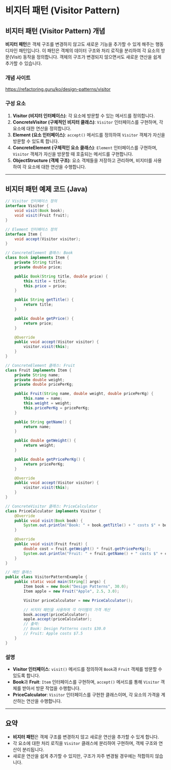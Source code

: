# 비지터 패턴 (Visitor Pattern)

## 비지터 패턴 (Visitor Pattern) 개념

**비지터 패턴**은 객체 구조를 변경하지 않고도 새로운 기능을 추가할 수 있게 해주는 행동 디자인 패턴입니다. 이 패턴은 객체의 데이터 구조와 처리 로직을 분리하여 각 요소의 방문(Visit) 동작을 정의합니다. 객체의 구조가 변경되지 않으면서도 새로운 연산을 쉽게 추가할 수 있습니다.

### 개념 사이트

https://refactoring.guru/ko/design-patterns/visitor

### 구성 요소

1. **Visitor (비지터 인터페이스)**: 각 요소에 방문할 수 있는 메서드를 정의합니다.
2. **ConcreteVisitor (구체적인 비지터 클래스)**: `Visitor` 인터페이스를 구현하며, 각 요소에 대한 연산을 정의합니다.
3. **Element (요소 인터페이스)**: `accept()` 메서드를 정의하여 `Visitor` 객체가 자신을 방문할 수 있도록 합니다.
4. **ConcreteElement (구체적인 요소 클래스)**: `Element` 인터페이스를 구현하며, `Visitor` 객체가 자신을 방문할 때 호출되는 메서드를 구현합니다.
5. **ObjectStructure (객체 구조)**: 요소 객체들을 저장하고 관리하며, 비지터를 사용하여 각 요소에 대한 연산을 수행합니다.

---

## 비지터 패턴 예제 코드 (Java)

```java
// Visitor 인터페이스 정의
interface Visitor {
    void visit(Book book);
    void visit(Fruit fruit);
}

// Element 인터페이스 정의
interface Item {
    void accept(Visitor visitor);
}

// ConcreteElement 클래스: Book
class Book implements Item {
    private String title;
    private double price;

    public Book(String title, double price) {
        this.title = title;
        this.price = price;
    }

    public String getTitle() {
        return title;
    }

    public double getPrice() {
        return price;
    }

    @Override
    public void accept(Visitor visitor) {
        visitor.visit(this);
    }
}

// ConcreteElement 클래스: Fruit
class Fruit implements Item {
    private String name;
    private double weight;
    private double pricePerKg;

    public Fruit(String name, double weight, double pricePerKg) {
        this.name = name;
        this.weight = weight;
        this.pricePerKg = pricePerKg;
    }

    public String getName() {
        return name;
    }

    public double getWeight() {
        return weight;
    }

    public double getPricePerKg() {
        return pricePerKg;
    }

    @Override
    public void accept(Visitor visitor) {
        visitor.visit(this);
    }
}

// ConcreteVisitor 클래스: PriceCalculator
class PriceCalculator implements Visitor {
    @Override
    public void visit(Book book) {
        System.out.println("Book: " + book.getTitle() + " costs $" + book.getPrice());
    }

    @Override
    public void visit(Fruit fruit) {
        double cost = fruit.getWeight() * fruit.getPricePerKg();
        System.out.println("Fruit: " + fruit.getName() + " costs $" + cost);
    }
}

// 메인 클래스
public class VisitorPatternExample {
    public static void main(String[] args) {
        Item book = new Book("Design Patterns", 30.0);
        Item apple = new Fruit("Apple", 2.5, 3.0);

        Visitor priceCalculator = new PriceCalculator();

        // 비지터 패턴을 사용하여 각 아이템의 가격 계산
        book.accept(priceCalculator);
        apple.accept(priceCalculator);
        // 출력:
        // Book: Design Patterns costs $30.0
        // Fruit: Apple costs $7.5
    }
}
```

### 설명

- **Visitor 인터페이스**: `visit()` 메서드를 정의하여 `Book`과 `Fruit` 객체를 방문할 수 있도록 합니다.
- **Book**과 **Fruit**: `Item` 인터페이스를 구현하며, `accept()` 메서드를 통해 `Visitor` 객체를 받아서 방문 작업을 수행합니다.
- **PriceCalculator**: `Visitor` 인터페이스를 구현한 클래스이며, 각 요소의 가격을 계산하는 연산을 수행합니다.

---

## 요약

- **비지터 패턴**은 객체 구조를 변경하지 않고 새로운 연산을 추가할 수 있게 합니다.
- 각 요소에 대한 처리 로직을 `Visitor` 클래스에 분리하여 구현하며, 객체 구조와 연산이 분리됩니다.
- 새로운 연산을 쉽게 추가할 수 있지만, 구조가 자주 변경될 경우에는 적합하지 않습니다.